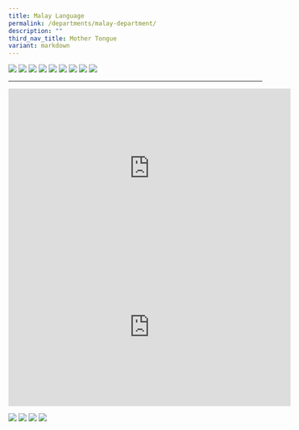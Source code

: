 ```yaml
---
title: Malay Language
permalink: /departments/malay-department/
description: ""
third_nav_title: Mother Tongue
variant: markdown
---
```

![](/images/2.png)
![](/images/01.png)
![](/images/3.png)
![](/images/04.png)
![](/images/5.png)
![](/images/6.png)
![](/images/7.png)
![](/images/08.png)
![](/images/Screenshot_2025_07_04_at_12_05_31_PM.png)


---

<iframe width="560" height="315" src="https://www.youtube.com/embed/PrxXWx56yFc" title="YouTube video player" frameborder="0" allow="accelerometer; autoplay; clipboard-write; encrypted-media; gyroscope; picture-in-picture" allowfullscreen=""></iframe>

<br>

<iframe width="560" height="315" src="https://www.youtube.com/embed/tX8umx7b8WA" title="YouTube video player" frameborder="0" allow="accelerometer; autoplay; clipboard-write; encrypted-media; gyroscope; picture-in-picture" allowfullscreen=""></iframe>

![](/images/10.png)
![](/images/11.png)
![](/images/12.png)
![](/images/13.png)


